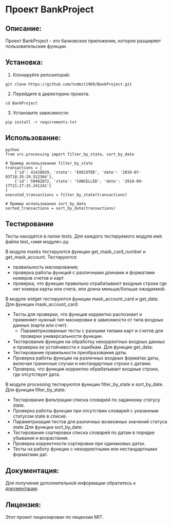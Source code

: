 # Проект BankProject

## Описание:

Проект BankProject - это банковское приложение, которое разширяет пользовательские функции.

## Установка:

1. Клонируйте репозиторий:
```
git clone https://github.com/todmit1969/BankProject.git
```
2. Перейдите в директорию проекта.
```
cd BankProject
```
3. Установите зависимости:
```
pip install -r requirements.txt
```
## Использование:
```
python
from src.processing import filter_by_state, sort_by_date

# Пример использования filter_by_state
transactions = [
    {'id': 41428829, 'state': 'EXECUTED', 'date': '2019-07-03T18:35:29.512364'},
    {'id': 59402872, 'state': 'CANCELLED', 'date': '2018-09-17T21:27:25.241241'}
]
executed_transactions = filter_by_state(transactions)

# Пример использования sort_by_date
sorted_transactions = sort_by_date(transactions)
```

## Тестирование
Тесты находятся в папке tests. Для каждого тестируемого модуля
имя файла test_<имя модуля>.py.

В модуле masks тестируются функции get_mask_card_number 
и get_mask_account.
Тестируются:
- правильность маскирования;
- проверка работы функций с различными длинами и форматами 
    номеров счетов и карт
- проверка, что функции правильно отрабатывают входные строки
    где нет номера карты или счета, или длина меньше/больше ожидаемой.

В модуле widget тестируются функции mask_account_card и
get_data.
Для функции mask_account_card:
- Тесты для проверки, что функция корректно распознает и применяет нужный 
тип маскировки в зависимости от типа входных данных (карта или счет).
  - Параметризованные тесты с разными типами карт и счетов
для проверки универсальности функции.
- Тестирование функции на обработку некорректных 
входных данных и проверка ее устойчивости к ошибкам.
Для функции get_data:
- Тестирование правильности преобразования даты.
- Проверка работы функции на различных входных форматах
даты, включая граничные случаи и нестандартные строки
с датами.
- Проверка, что функция корректно обрабатывает входные 
строки, где отсутствует дата.

В модуле processing тестируются функции filter_by_state и
sort_by_date.
Для функции filter_by_state:
- Тестирование фильтрации списка словарей по заданному
статусу state.
- Проверка работы функции при отсутствии словарей с 
указанным статусом state в списке.
- Параметризация тестов для различных возможных значений
статуса state
Для функции sort_by_date:
- Тестирование сортировки списка словарей по датам в 
порядке убывания и возрастания.
- Проверка корректности сортировки при одинаковых датах.
- Тесты на работу функции с некорректными или нестандартными
форматами дат.

## Документация:

Для получения дополнительной информации обратитесь к [документации](docs/READ.md).

## Лицензия:

Этот проект лицензирован по лицензии MIT.